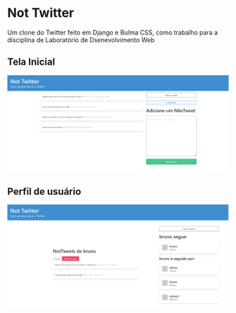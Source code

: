 # Not Twitter
Um clone do Twitter feito em Django e Bulma CSS, como trabalho para a disciplina de Laboratório de Dsenevolvimento Web

## Tela Inicial
![Tela Principal](readme_assets/tela-inicial.png)

## Perfil de usuário
![Perfil de usuário](readme_assets/perfil.png)
